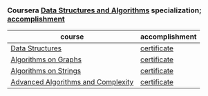 ### Coursera [Data Structures and Algorithms](https://www.coursera.org/specializations/data-structures-algorithms) specialization; [accomplishment](https://www.coursera.org/account/accomplishments/specialization/certificate/K57D8UF82USU)

|course|accomplishment|
|------|--------------|
|[Data Structures](https://www.coursera.org/learn/data-structures)|[certificate](https://www.coursera.org/account/accomplishments/certificate/HN64HJLJJQA4)|
|[Algorithms on Graphs](https://www.coursera.org/learn/data-structures)|[certificate](https://www.coursera.org/account/accomplishments/certificate/GSYJ6E63CD6B)|
|[Algorithms on Strings](https://www.coursera.org/learn/algorithms-on-strings)|[certificate](https://www.coursera.org/account/accomplishments/certificate/CY6PQV2LBHYL)|
|[Advanced Algorithms and Complexity](https://www.coursera.org/learn/advanced-algorithms-and-complexity)|[certificate](https://www.coursera.org/account/accomplishments/certificate/CUF3YUL25JUJ)|
